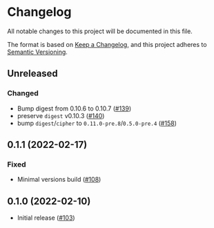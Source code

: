 # Changelog

All notable changes to this project will be documented in this file.

The format is based on [Keep a Changelog](https://keepachangelog.com/en/1.0.0/),
and this project adheres to [Semantic Versioning](https://semver.org/spec/v2.0.0.html).

## Unreleased
### Changed
- Bump digest from 0.10.6 to 0.10.7 ([#139])
- preserve `digest` v0.10.3 ([#140])
- bump `digest`/`cipher` to `0.11.0-pre.8`/`0.5.0-pre.4` ([#158])

[#139]: https://github.com/RustCrypto/MACs/pull/139
[#140]: https://github.com/RustCrypto/MACs/pull/140
[#158]: https://github.com/RustCrypto/MACs/pull/158

## 0.1.1 (2022-02-17)
### Fixed
- Minimal versions build ([#108])

[#108]: https://github.com/RustCrypto/MACs/pull/108

## 0.1.0 (2022-02-10)
- Initial release ([#103])

[#103]: https://github.com/RustCrypto/MACs/pull/103
